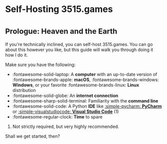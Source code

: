 # Self-Hosting 3515.games

# <small>Prologue: Heaven and the Earth</small>

If you're technically inclined, you can self-host 3515.games. You can go about this however you like, but this guide
will walk you through doing it how I do it.

Make sure you have the following:

<div class="annotate" markdown>

- :fontawesome-solid-laptop: A **computer** with an up-to-date version of :fontawesome-brands-apple: **macOS**, :fontawesome-brands-windows: **Windows**, or your favorite :fontawesome-brands-linux: **Linux** distribution
- :fontawesome-solid-globe: An **internet connection**
- :fontawesome-sharp-solid-terminal: Familiarity with the **command line**
- :fontawesome-solid-code: A Python **IDE** like [:simple-pycharm: **PyCharm**](https://www.jetbrains.com/pycharm/) or [:simple-visualstudiocode: **Visual Studio Code**](https://code.visualstudio.com/) (1)
- :fontawesome-regular-clock: **Time** to spare

</div>

1. Not strictly required, but very highly recommended.

Shall we get started, then?